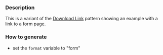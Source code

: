 ### Description
This is a variant of the [Download Link](./?p=molecules-download-link) pattern showing an example with a link to a form page.

### How to generate
* set the `format` variable to "form"
